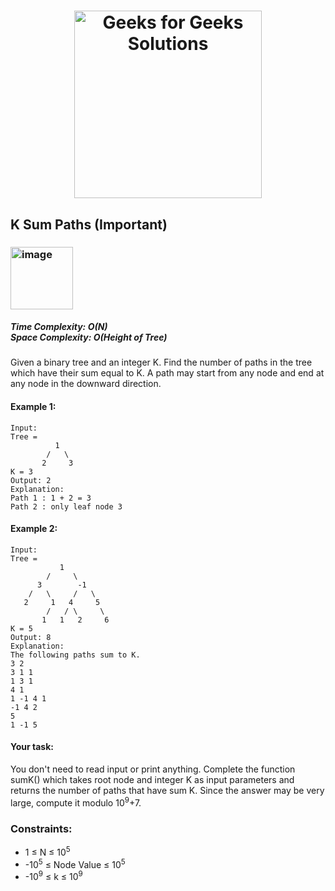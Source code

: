 <h1 align="center"><a href="https://www.linkedin.com/in/antriksh1305/"><img src="https://repository-images.githubusercontent.com/389729275/371ba38b-8a03-4bff-916c-c3fa5396ceda" alt="Geeks for Geeks Solutions" width="300"></a>
</h1>


## K Sum Paths (Important)

<h3><img width="100" alt="image" src="https://user-images.githubusercontent.com/100402656/215281956-745bfdd6-2534-44d3-8d9d-02f12cd7dbcc.png"></h3>

<h5>Time Complexity: <b>O(N)</b> <br>Space Complexity: <b>O(Height of Tree)</b></h5>

Given a binary tree and an integer K. Find the number of paths in the tree which have their sum equal to K.
A path may start from any node and end at any node in the downward direction.

#### Example 1:
```
Input:      
Tree = 
          1                               
        /   \                          
       2     3
K = 3
Output: 2
Explanation:
Path 1 : 1 + 2 = 3
Path 2 : only leaf node 3
```

#### Example 2:
```
Input: 
Tree = 
           1
        /     \
      3        -1
    /   \     /   \
   2     1   4     5                        
        /   / \     \                    
       1   1   2     6    
K = 5                    
Output: 8
Explanation:
The following paths sum to K.  
3 2 
3 1 1 
1 3 1 
4 1 
1 -1 4 1 
-1 4 2 
5 
1 -1 5 
```

#### Your task:
You don't need to read input or print anything. Complete the function sumK() which takes root node and integer K as input parameters and returns the number of paths that have sum K. Since the answer may be very large, compute it modulo 10<sup>9</sup>+7.

### Constraints:
- 1 ≤ N ≤ 10<sup>5</sup>
- -10<sup>5</sup> ≤ Node Value ≤ 10<sup>5</sup>
- -10<sup>9</sup> ≤ k ≤ 10<sup>9</sup>
